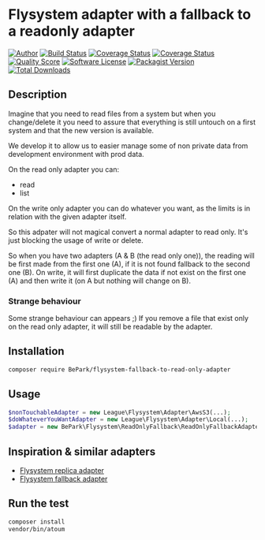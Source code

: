 # Flysystem adapter with a fallback to a readonly adapter

[![Author](http://img.shields.io/badge/author-@Grummfy-blue.svg?style=flat-square)](https://twitter.com/Grummfy)
[![Build Status](https://img.shields.io/travis/BePark/flysystem-fallback-to-read-only-adapter/master.svg?style=flat-square)](https://travis-ci.org/BePark/flysystem-fallback-to-read-only-adapter)
[![Coverage Status](https://img.shields.io/scrutinizer/coverage/g/BePark/flysystem-fallback-to-read-only-adapter.svg?style=flat-square)](https://scrutinizer-ci.com/g/BePark/flysystem-fallback-to-read-only-adapter/code-structure)
[![Coverage Status](https://coveralls.io/repos/github/BePark/flysystem-fallback-to-read-only-adapter/badge.svg?branch=master)](https://coveralls.io/github/BePark/flysystem-fallback-to-read-only-adapter?branch=master)
[![Quality Score](https://img.shields.io/scrutinizer/g/BePark/flysystem-fallback-to-read-only-adapter.svg?style=flat-square)](https://scrutinizer-ci.com/g/BePark/flysystem-fallback-to-read-only-adapter)
[![Software License](https://img.shields.io/badge/license-MIT-brightgreen.svg?style=flat-square)](LICENSE)
[![Packagist Version](https://img.shields.io/packagist/v/BePark/flysystem-fallback-to-read-only-adapter.svg?style=flat-square)](https://packagist.org/packages/BePark/flysystem-fallback-to-read-only-adapter)
[![Total Downloads](https://img.shields.io/packagist/dt/BePark/flysystem-fallback-to-read-only-adapter.svg?style=flat-square)](https://packagist.org/packages/BePark/flysystem-fallback-to-read-only-adapter)

## Description

Imagine that you need to read files from a system but when you change/delete it
you need to assure that everything is still untouch on a first system and that the new version is available.

We develop it to allow us to easier manage some of non private data from development environment with prod data.

On the read only adapter you can:
* read
* list

On the write only adapter you can do whatever you want, as the limits is in relation with the given adapter itself.

So this adpater will not magical convert a normal adapter to read only. It's just blocking the usage of write or delete.

So when you have two adapters (A & B (the read only one)), the reading will be first made from the first one (A),
if it is not found fallback to the second one (B). On write, it will first duplicate the data if not exist on the first one (A)
and then write it (on A but nothing will change on B).

### Strange behaviour

Some strange behaviour can appears ;) If you remove a file that exist only on the read only adapter, it will still be readable by
the adapter.

## Installation

```bash
composer require BePark/flysystem-fallback-to-read-only-adapter
```

## Usage

```php
$nonTouchableAdapter = new League\Flysystem\Adapter\AwsS3(...);
$doWhateverYouWantAdapter = new League\Flysystem\Adapter\Local(...);
$adapter = new BePark\Flysystem\ReadOnlyFallback\ReadOnlyFallbackAdapter($doWhateverYouWantAdapter, $nonTouchableAdapter);
```

## Inspiration & similar adapters

* [Flysystem replica adapter](https://github.com/Litipk/flysystem-fallback-adapter)
* [Flysystem fallback adapter](https://github.com/thephpleague/flysystem-replicate-adapter)

## Run the test

```bash
composer install
vendor/bin/atoum
```
